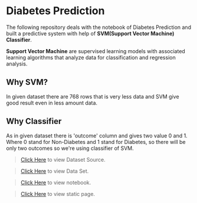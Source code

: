 # Diabetes Prediction

The following repository deals with the notebook of Diabetes Prediction and built a predictive system with help of **SVM(Support Vector Machine) Classifier**.

**Support Vector Machine** are supervised learning models with associated learning algorithms that analyze data for classification and regression analysis.

## Why SVM?

In given dataset there are 768 rows that is very less data and SVM give good result even in less amount data.

## Why Classifier

As in given dataset there is 'outcome' column and gives two value 0 and 1. 
Where 0 stand for Non-Diabetes and 1 stand for Diabetes, so there will be only two outcomes so we're using classifier of SVM.

> [Click Here](https://www.kaggle.com/uciml/pima-indians-diabetes-database) to view Dataset Source.

> [Click Here](https://www.dropbox.com/s/e91kvzd2299dw29/diabetes.csv?dl=0) to view Data Set.

> [Click Here](https://colab.research.google.com/drive/1L3U2B74DWwUcM1RE-gX5DWDfI8K299qc?usp=sharing) to view notebook.

> [Click Here](https://thirsty-kilby-78349c.netlify.app/)  to view static page.
